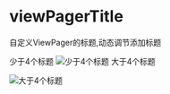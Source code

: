 # viewPagerTitle

自定义ViewPager的标题,动态调节添加标题


少于4个标题
![少于4个标题](http://upload-images.jianshu.io/upload_images/5337239-b347d808624e861b.gif?imageMogr2/auto-orient/strip%7CimageView2/2/w/236)
大于4个标题

![大于4个标题](http://upload-images.jianshu.io/upload_images/5337239-6871bdae545be9b3.gif?imageMogr2/auto-orient/strip%7CimageView2/2/w/236)
